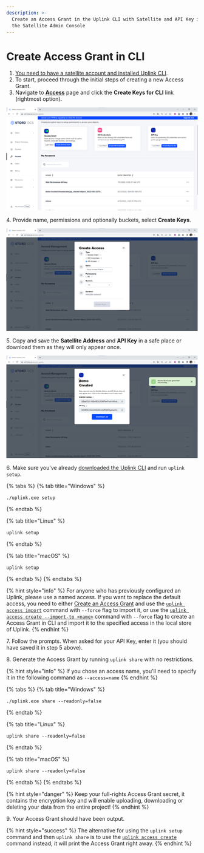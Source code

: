 ```yaml
---
description: >-
  Create an Access Grant in the Uplink CLI with Satellite and API Key info from
  the Satellite Admin Console
---
```


# Create Access Grant in CLI

1. [You need to have a satellite account and installed Uplink CLI](../prerequisites.md).
2. To start, proceed through the initial steps of creating a new Access Grant.
3. Navigate to [**Access**](../../satellite-developer-account/access-grants.md) page and click the **Create Keys for CLI** link (rightmost option).

![](<../../../.gitbook/assets/image (24).png>)

4\. Provide name, permissions and optionally buckets, select **Create Keys**.

![](<../../../.gitbook/assets/image (12).png>)

5\. Copy and save the **Satellite Address** and **API Key** in a safe place or download them as they will only appear once.

![](<../../../.gitbook/assets/image (21).png>)

6\. Make sure you've already [downloaded the Uplink CLI](../../../downloads/download-uplink-cli.md) and run `uplink setup`.

{% tabs %}
{% tab title="Windows" %}
```
./uplink.exe setup
```
{% endtab %}

{% tab title="Linux" %}
```
uplink setup
```
{% endtab %}

{% tab title="macOS" %}
```
uplink setup
```
{% endtab %}
{% endtabs %}

{% hint style="info" %}
For anyone who has previously configured an Uplink, please use a named access. If you want to replace the default access, you need to either [Create an Access Grant](../uploading-your-first-object/create-first-access-grant.md) and use the [`uplink access import`](../../../api-reference/uplink-cli/access-command/access-import.md#import-access-grant-and-replace-the-existing-access) command with `--force` flag to import it, or use the [`uplink access create --import-to <name>`](../../../api-reference/uplink-cli/access-command/access-create.md#create-an-access-grant-and-replace-the-existing-access) command with `--force` flag to create an Access Grant in CLI and import it to the specified access in the local store of Uplink.
{% endhint %}

7\. Follow the prompts. When asked for your API Key, enter it (you should have saved it in step 5 above).

8\. Generate the Access Grant by running `uplink share` with no restrictions.

{% hint style="info" %}
&#x20;If you chose an access name, you'll need to specify it in the following command as `--access=name`
{% endhint %}

{% tabs %}
{% tab title="Windows" %}
```
./uplink.exe share --readonly=false
```
{% endtab %}

{% tab title="Linux" %}
```
uplink share --readonly=false
```
{% endtab %}

{% tab title="macOS" %}
```
uplink share --readonly=false
```
{% endtab %}
{% endtabs %}

{% hint style="danger" %}
Keep your full-rights Access Grant secret, it contains the encryption key and will enable uploading, downloading or deleting your data from the entire project!
{% endhint %}

9\. Your Access Grant should have been output.&#x20;

{% hint style="success" %}
The alternative for using the `uplink setup` command and then `uplink share` is to use the [`uplink access create`](../../../api-reference/uplink-cli/access-command/access-create.md) command instead, it will print the Access Grant right away.
{% endhint %}
